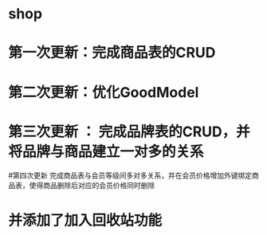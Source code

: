 # shop
# 第一次更新：完成商品表的CRUD

# 第二次更新：优化GoodModel

# 第三次更新 ： 完成品牌表的CRUD，并将品牌与商品建立一对多的关系

#第四次更新 完成商品表与会员等级间多对多关系，并在会员价格增加外键绑定商品表，使得商品删除后对应的会员价格同时删除
# 并添加了加入回收站功能